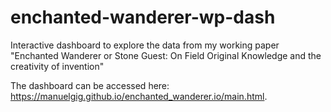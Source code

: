 # enchanted-wanderer-wp-dash
Interactive dashboard to explore the data from my working paper "Enchanted Wanderer or Stone Guest: On Field Original Knowledge and the creativity of invention"

The dashboard can be accessed here: https://manuelgig.github.io/enchanted_wanderer.io/main.html.
